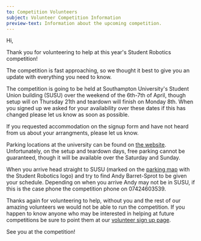 ```yaml
---
to: Competition Volunteers
subject: Volunteer Competition Information
preview-text: Information about the upcoming competition.
---
```


Hi,

Thank you for volunteering to help at this year's Student Robotics competition!

The competition is fast approaching, so we thought it best to give you an update with everything you need to know.

The competition is going to be held at Southampton University's Student Union building (SUSU) over the weekend of the 6th-7th of April, though setup will on Thursday 21th and teardown will finish on Monday 8th. When you signed up we asked for your availability over these dates if this has changed please let us know as soon as possible.

If you requested accommodation on the signup form and have not heard from us about your arrangments, please let us know.

Parking locations at the university can be found on [the website](https://studentrobotics.org/events/sr2019/competition/#parking). Unfortunately, on the setup and teardown days, free parking cannot be guaranteed, though it will be available over the Saturday and Sunday.

When you arrive head straight to SUSU (marked on the [parking map](https://studentrobotics.org/events/sr2019/competition/#parking) with the Student Robotics logo) and try to find Andy Barret-Sprot to be given your schedule. Depending on when you arrive Andy may not be in SUSU, if this is the case phone the competition phone on 07424603539.

Thanks again for volunteering to help, without you and the rest of our amazing volunteers we would not be able to run the competition. If you happen to know anyone who may be interested in helping at future competitions be sure to point them at our [volunteer sign up page](https://studentrobotics.org/volunteer).

See you at the competition!

